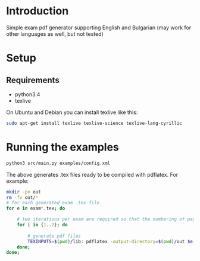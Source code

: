 # Introduction

Simple exam pdf generator supporting English and Bulgarian (may work for other languages as well,
but not tested)

# Setup

## Requirements

- python3.4
- texlive

On Ubuntu and Debian you can install texlive like this:

```bash
sudo apt-get install texlive texlive-science texlive-lang-cyrillic

```

# Running the examples

```bash
python3 src/main.py examples/config.xml
```

The above generates .tex files ready to be compiled with pdflatex. For example:

```bash
mkdir -pv out
rm -fv out/*
# for each generated exam .tex file
for e in exam*.tex; do

    # two iterations per exam are required so that the numbering of pages works
    for i in {1..2}; do
    
        # generate pdf files
        TEXINPUTS=$(pwd)/lib: pdflatex -output-directory=$(pwd)/out $e;
    done;
done;
```